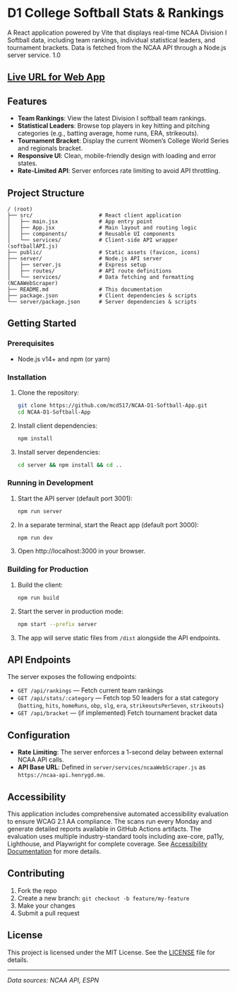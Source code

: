 # D1 College Softball Stats & Rankings 

A React application powered by Vite that displays real-time NCAA Division I Softball data, including team rankings, individual statistical leaders, and tournament brackets. Data is fetched from the NCAA API through a Node.js server service. 1.0

[Live URL for Web App](https://ncaa-d1-softball.netlify.app/)
---

## Features

- **Team Rankings**: View the latest Division I softball team rankings.
- **Statistical Leaders**: Browse top players in key hitting and pitching categories (e.g., batting average, home runs, ERA, strikeouts).
- **Tournament Bracket**: Display the current Women’s College World Series and regionals bracket.
- **Responsive UI**: Clean, mobile-friendly design with loading and error states.
- **Rate-Limited API**: Server enforces rate limiting to avoid API throttling.

## Project Structure

```
/ (root)
├── src/                     # React client application
│   ├── main.jsx             # App entry point
│   ├── App.jsx              # Main layout and routing logic
│   ├── components/          # Reusable UI components
│   └── services/            # Client-side API wrapper (softballAPI.js)
├── public/                  # Static assets (favicon, icons)
├── server/                  # Node.js API server
│   ├── server.js            # Express setup
│   ├── routes/              # API route definitions
│   └── services/            # Data fetching and formatting (NCAAWebScraper)
├── README.md                # This documentation
├── package.json             # Client dependencies & scripts
└── server/package.json      # Server dependencies & scripts
```

## Getting Started

### Prerequisites

- Node.js v14+ and npm (or yarn)

### Installation

1. Clone the repository:
   ```bash
   git clone https://github.com/mcd517/NCAA-D1-Softball-App.git
   cd NCAA-D1-Softball-App
   ```
2. Install client dependencies:
   ```bash
   npm install
   ```
3. Install server dependencies:
   ```bash
   cd server && npm install && cd ..
   ```

### Running in Development

1. Start the API server (default port 3001):
   ```bash
   npm run server
   ```
2. In a separate terminal, start the React app (default port 3000):
   ```bash
   npm run dev
   ```
3. Open http://localhost:3000 in your browser.

### Building for Production

1. Build the client:
   ```bash
   npm run build
   ```
2. Start the server in production mode:
   ```bash
   npm start --prefix server
   ```
3. The app will serve static files from `/dist` alongside the API endpoints.

## API Endpoints

The server exposes the following endpoints:

- `GET /api/rankings` — Fetch current team rankings
- `GET /api/stats/:category` — Fetch top 50 leaders for a stat category (`batting`, `hits`, `homeRuns`, `obp`, `slg`, `era`, `strikeoutsPerSeven`, `strikeouts`)
- `GET /api/bracket` — (if implemented) Fetch tournament bracket data

## Configuration

- **Rate Limiting**: The server enforces a 1-second delay between external NCAA API calls.
- **API Base URL**: Defined in `server/services/ncaaWebScraper.js` as `https://ncaa-api.henrygd.me`.

## Accessibility

This application includes comprehensive automated accessibility evaluation to ensure WCAG 2.1 AA compliance. The scans run every Monday and generate detailed reports available in GitHub Actions artifacts. The evaluation uses multiple industry-standard tools including axe-core, pa11y, Lighthouse, and Playwright for complete coverage. See [Accessibility Documentation](.github/ACCESSIBILITY.md) for more details.

## Contributing

1. Fork the repo
2. Create a new branch: `git checkout -b feature/my-feature`
3. Make your changes
4. Submit a pull request

## License

This project is licensed under the MIT License. See the [LICENSE](LICENSE) file for details.

---

*Data sources: NCAA API, ESPN*
